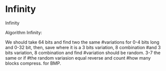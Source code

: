 # Infinity
Infinity

Algorithm Infinity:

We should take 64 bits and find two the same #variations for 0-4 bits long and 0-32 bit, then, save where it is a 3 bits variation, 8 combination #and 3 bits variation, 8 combination and find #variation should be random. 3-7 the same or if #the random variasion equal reverse and count #how many blocks compress. for BMP.



